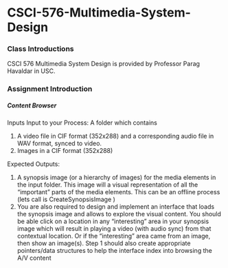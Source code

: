 CSCI-576-Multimedia-System-Design
==========================

### Class Introductions
CSCI 576 Multimedia System Design is provided by Professor Parag Havaldar in USC.

### Assignment Introduction
##### Content Browser
Inputs
Input to your Process: A folder which contains
1. A video file in CIF format (352x288) and a corresponding audio file in WAV
format, synced to video.
2. Images in a CIF format (352x288)

Expected Outputs:
1. A synopsis image (or a hierarchy of images) for the media elements in the
input folder. This image will a visual representation of all the “important” parts of the media elements. This can be an offline process (lets call is CreateSynopsisImage )
2. You are also required to design and implement an interface that loads the synopsis image and allows to explore the visual content. You should be able click on a location in any “interesting” area in your synopsis image which will result in playing a video (with audio sync) from that contextual location. Or if the “interesting” area came from an image, then show an image(s). Step 1 should also create appropriate pointers/data structures to help the interface index into browsing the A/V content
